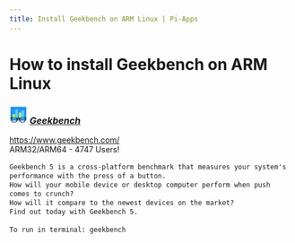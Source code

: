 ```yaml
---
title: Install Geekbench on ARM Linux | Pi-Apps
---
```

# How to install Geekbench on ARM Linux

### <img src="/img/app-icons/Geekbench/icon-64.png" height=32> ***[Geekbench](https://github.com/Botspot/pi-apps/tree/master/apps/Geekbench)***
https://www.geekbench.com/<br />
ARM32/ARM64 - 4747 Users!
```
Geekbench 5 is a cross-platform benchmark that measures your system's performance with the press of a button. 
How will your mobile device or desktop computer perform when push comes to crunch? 
How will it compare to the newest devices on the market? 
Find out today with Geekbench 5.

To run in terminal: geekbench
```
